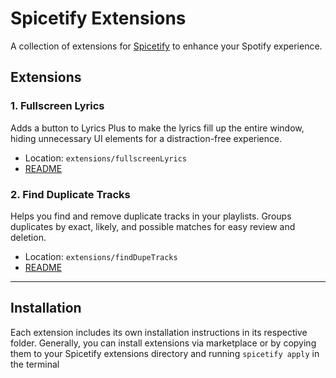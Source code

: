 # Spicetify Extensions

A collection of extensions for [Spicetify](https://github.com/spicetify/spicetify-cli) to enhance your Spotify experience.

## Extensions

### 1. Fullscreen Lyrics
Adds a button to Lyrics Plus to make the lyrics fill up the entire window, hiding unnecessary UI elements for a distraction-free experience.

- Location: `extensions/fullscreenLyrics`
- [README](./extensions/fullscreenLyrics/assets/README.md)

### 2. Find Duplicate Tracks
Helps you find and remove duplicate tracks in your playlists. Groups duplicates by exact, likely, and possible matches for easy review and deletion.

- Location: `extensions/findDupeTracks`
- [README](./extensions/findDupeTracks/assets/README.md)

---

## Installation

Each extension includes its own installation instructions in its respective folder. Generally, you can install extensions via marketplace or by copying them to your Spicetify extensions directory and running `spicetify apply` in the terminal
